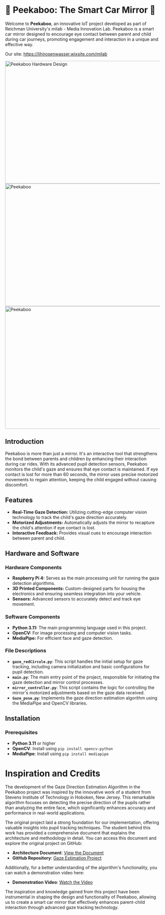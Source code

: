 # 🚗 Peekaboo: The Smart Car Mirror 🚗

Welcome to **Peekaboo**, an innovative IoT project developed as part of Reichman University's milab - Media Innovation Lab. Peekaboo is a smart car mirror designed to encourage eye contact between parent and child during car journeys, promoting engagement and interaction in a unique and effective way.

Our site: https://lihirosenwasser.wixsite.com/milab

<img src="https://github.com/user-attachments/assets/68f32f41-488e-4e5c-bce9-e091206a9ce3" alt="Peekaboo Hardware Design" width="600" height="400">


<img src="https://github.com/user-attachments/assets/abf26227-2d8a-40fc-bcce-8d8a29d534ea" alt="Peekaboo " width="600" height="400">
  
<img src="https://github.com/user-attachments/assets/ba1cb909-6941-447c-b628-ddab46197caf" alt="Peekaboo " width="600" height="400">





## Introduction

Peekaboo is more than just a mirror. It's an interactive tool that strengthens the bond between parents and children by enhancing their interaction during car rides. With its advanced pupil detection sensors, Peekaboo monitors the child's gaze and ensures that eye contact is maintained. If eye contact is lost for more than 60 seconds, the mirror uses precise motorized movements to regain attention, keeping the child engaged without causing discomfort.

## Features

- **Real-Time Gaze Detection:** Utilizing cutting-edge computer vision technology to track the child's gaze direction accurately.
- **Motorized Adjustments:** Automatically adjusts the mirror to recapture the child's attention if eye contact is lost.
- **Interactive Feedback:** Provides visual cues to encourage interaction between parent and child.


## Hardware and Software

### Hardware Components

- **Raspberry Pi 4:** Serves as the main processing unit for running the gaze detection algorithms.
- **3D Printed Components:** Custom-designed parts for housing the electronics and ensuring seamless integration into your vehicle.
- **Sensors:** Advanced sensors to accurately detect and track eye movement.

### Software Components

- **Python 3.11:** The main programming language used in this project.
- **OpenCV:** For image processing and computer vision tasks.
- **MediaPipe:** For efficient face and gaze detection.


### File Descriptions

- **`gaze_redCircule.py`**: This script handles the initial setup for gaze tracking, including camera initialization and basic configurations for pupil detection.
- **`main.py`**: The main entry point of the project, responsible for initiating the gaze detection and mirror control processes.
- **`mirror_controller.py`**: This script contains the logic for controlling the mirror's motorized adjustments based on the gaze data received.
- **`Gaze_pose.py`**: Implements the gaze direction estimation algorithm using the MediaPipe and OpenCV libraries.

## Installation

### Prerequisites

- **Python 3.11** or higher
- **OpenCV**: Install using `pip install opencv-python`
- **MediaPipe**: Install using `pip install mediapipe`


# Inspiration and Credits

The development of the Gaze Direction Estimation Algorithm in the Peekaboo project was inspired by the innovative work of a student from Stevens Institute of Technology in Hoboken, New Jersey. This remarkable algorithm focuses on detecting the precise direction of the pupils rather than analyzing the entire face, which significantly enhances accuracy and performance in real-world applications.

The original project laid a strong foundation for our implementation, offering valuable insights into pupil tracking techniques. The student behind this work has provided a comprehensive document that explains the architecture and methodology in detail. You can access this document and explore the original project on GitHub:

- **Architecture Document**: [View the Document](https://github.com/matthullstrung/gaze-estimation)
- **GitHub Repository**: [Gaze Estimation Project](https://github.com/matthullstrung/gaze-estimation)

Additionally, for a better understanding of the algorithm's functionality, you can watch a demonstration video here:  
- **Demonstration Video**: [Watch the Video](https://www.youtube.com/watch?v=BFOO-_9tMn4)

The inspiration and knowledge gained from this project have been instrumental in shaping the design and functionality of Peekaboo, allowing us to create a smart car mirror that effectively enhances parent-child interaction through advanced gaze tracking technology.
